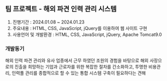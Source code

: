 <h2>팀 프로젝트 - 해외 파견 인력 관리 시스템</h2>

1. 진행기간 : 2024.01.08 ~ 2024.01.23
2. 주요내용 : HTML, CSS, JavaScript, jQuery를 이용하여 웹 사이트 구현
3. 사용언어 및 개발환경 : HTML, CSS, JavaScript, jQuery, Apache Tomcat9.0

<h3>개발동기</h3>
해외 인력 파견 관리와 유사 업종에서 근무 하였던 조원의 경험을 바탕으로 해외 사장으로의 진출을 희망하는 기업과 근로자를 위한 복잡한 절차를 간소화하고, 투명한 비용관리, 인력풀 관리를 종합적으로 할 수 있는 통합 시스템 구축이 필요하다는 견해
